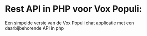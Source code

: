 # Rest API in PHP voor Vox Populi:
Een simpelde versie van de Vox Populi chat applicatie met een daarbijbehorende API in php 

